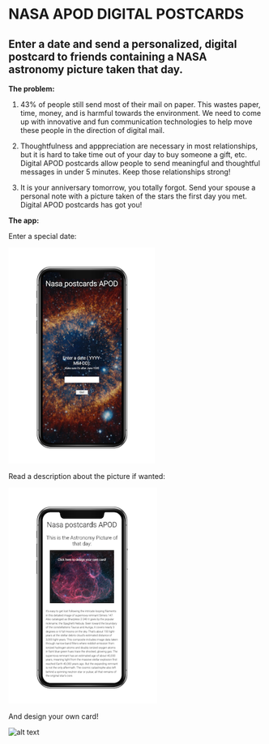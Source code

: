 # NASA APOD DIGITAL POSTCARDS 
## Enter a date and send a personalized, digital postcard to friends containing a NASA astronomy picture taken that day.

**The problem:**

1. 43% of people still send most of their mail on paper. This wastes paper, time, money, and is harmful towards the environment. We need to come up with innovative and fun communication technologies to help move these people in the direction of digital mail. 

2. Thoughtfulness and apppreciation are necessary in most relationships, but it is hard to take time out of your day to buy someone a gift, etc. Digital APOD postcards allow people to send meaningful and thoughtful messages in under 5 minutes. Keep those relationships strong!

3. It is your anniversary tomorrow, you totally forgot. Send your spouse a personal note with a picture taken of the stars the first day you met. Digital APOD postcards has got you!

**The app:**

Enter a special date:

![alt text](https://github.com/lindsayesterman/nasa-apod/blob/master/nasa-home.png?raw=true)

Read a description about the picture if wanted:

![alt text](https://github.com/lindsayesterman/nasa-apod/blob/master/nasa-chosen.png?raw=true)

And design your own card!

![alt text](https://github.com/lindsayesterman/nasa-apod/blob/master/nasa-design.png?raw=true)

